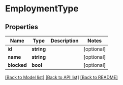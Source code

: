 # EmploymentType

## Properties

 Name        | Type       | Description | Notes      
-------------|------------|-------------|------------
 **id**      | **string** |             | [optional] 
 **name**    | **string** |             | [optional] 
 **blocked** | **bool**   |             | [optional] 

[[Back to Model list]](../README.md#documentation-for-models) [[Back to API list]](../README.md#documentation-for-api-endpoints) [[Back to README]](../README.md)


